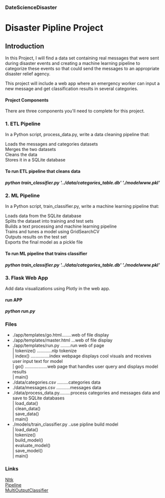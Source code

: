 ### DateScienceDisaster 
# Disaster Pipline Project

## Introduction <br>
In this Project, I will find a data set containing real messages that were sent during disaster events and 
creating a machine learning pipeline to categorize these events so that could send the messages to an appropriate disaster relief agency.

This project will include a web app where an emergency worker can input a new message and get classification results in several categories.

#### Project Components
There are three components you'll need to complete for this project.

### 1. ETL Pipeline
In a Python script, process_data.py, write a data cleaning pipeline that:

Loads the messages and categories datasets<br> 
Merges the two datasets<br>
Cleans the data<br>
Stores it in a SQLite database <br>
#### To run ETL pipeline that cleans data
##### python train_classifier.py '../data/categories_table.db' './modelwww.pkl'

### 2. ML Pipeline
In a Python script, train_classifier.py, write a machine learning pipeline that:<br>

Loads data from the SQLite database<br>
Splits the dataset into training and test sets<br>
Builds a text processing and machine learning pipeline<br>
Trains and tunes a model using GridSearchCV<br>
Outputs results on the test set<br>
Exports the final model as a pickle file<br>
#### To run ML pipeline that trains classifier
#####  python train_classifier.py '../data/categories_table.db' './modelwww.pkl'  <br>


### 3. Flask Web App
Add data visualizations using Plotly in the web app.<br>
#### run APP
#####  python run.py  


### Files
  * ./app/templates/go.html........web of file display  
  * ./app/templates/master.html ...web of file display  
  * ./app/templates/run.py ........run web of page  <br>
          | tokenize() ............nlp tokenize<br>
          | index() ...............index webpage displays cool visuals and receives user input text for model<br>
          | go() ..................web page that handles user query and displays model results<br>
          | main()                       <br>
  * ./data/categories.csv .........categories data  
  * ./data/messages.csv ...........messages data  
  * ./data/process_data.py.........process categories and messages data and save to SQLite databases   <br>
          | load_data()                <br>
          | clean_data()<br>
          | save_data()<br>
          | main()<br>
  * ./models/train_classifier.py ..use pipline build model    <br>
          | load_data()<br>
          | tokenize()<br>
          | build_model()<br>
          | evaluate_model()<br>
          | save_model()<br>
          | main()<br>
  ### Links
  [Nltk](http://www.nltk.org/api/nltk.tokenize.html) <br>
  [Pipeline](http://scikit-learn.org/stable/modules/generated/sklearn.pipeline.Pipeline.html)<br>
  [MultiOutputClassifier](http://scikit-learn.org/stable/modules/generated/sklearn.multioutput.MultiOutputClassifier.html)
